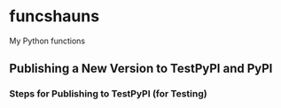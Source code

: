 # funcshauns  
My Python functions  

## Publishing a New Version to TestPyPI and PyPI  

### Steps for Publishing to TestPyPI (for Testing)  

